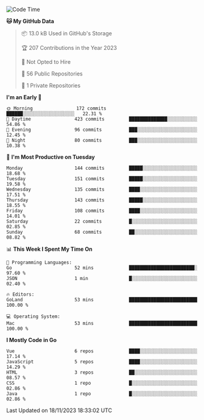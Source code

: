 <!--START_SECTION:waka-->
![Code Time](http://img.shields.io/badge/Code%20Time-918%20hrs%2038%20mins-blue)

**🐱 My GitHub Data** 

> 📦 13.0 kB Used in GitHub's Storage 
 > 
> 🏆 207 Contributions in the Year 2023
 > 
> 🚫 Not Opted to Hire
 > 
> 📜 56 Public Repositories 
 > 
> 🔑 1 Private Repositories 
 > 
**I'm an Early 🐤** 

```text
🌞 Morning                172 commits         ██████░░░░░░░░░░░░░░░░░░░   22.31 % 
🌆 Daytime                423 commits         ██████████████░░░░░░░░░░░   54.86 % 
🌃 Evening                96 commits          ███░░░░░░░░░░░░░░░░░░░░░░   12.45 % 
🌙 Night                  80 commits          ███░░░░░░░░░░░░░░░░░░░░░░   10.38 % 
```
📅 **I'm Most Productive on Tuesday** 

```text
Monday                   144 commits         █████░░░░░░░░░░░░░░░░░░░░   18.68 % 
Tuesday                  151 commits         █████░░░░░░░░░░░░░░░░░░░░   19.58 % 
Wednesday                135 commits         ████░░░░░░░░░░░░░░░░░░░░░   17.51 % 
Thursday                 143 commits         █████░░░░░░░░░░░░░░░░░░░░   18.55 % 
Friday                   108 commits         ████░░░░░░░░░░░░░░░░░░░░░   14.01 % 
Saturday                 22 commits          █░░░░░░░░░░░░░░░░░░░░░░░░   02.85 % 
Sunday                   68 commits          ██░░░░░░░░░░░░░░░░░░░░░░░   08.82 % 
```


📊 **This Week I Spent My Time On** 

```text
💬 Programming Languages: 
Go                       52 mins             ████████████████████████░   97.60 % 
JSON                     1 min               █░░░░░░░░░░░░░░░░░░░░░░░░   02.40 % 

🔥 Editors: 
GoLand                   53 mins             █████████████████████████   100.00 % 

💻 Operating System: 
Mac                      53 mins             █████████████████████████   100.00 % 
```

**I Mostly Code in Go** 

```text
Vue                      6 repos             ████░░░░░░░░░░░░░░░░░░░░░   17.14 % 
JavaScript               5 repos             ████░░░░░░░░░░░░░░░░░░░░░   14.29 % 
HTML                     3 repos             ██░░░░░░░░░░░░░░░░░░░░░░░   08.57 % 
CSS                      1 repo              █░░░░░░░░░░░░░░░░░░░░░░░░   02.86 % 
Java                     1 repo              █░░░░░░░░░░░░░░░░░░░░░░░░   02.86 % 
```




 Last Updated on 18/11/2023 18:33:02 UTC
<!--END_SECTION:waka-->
